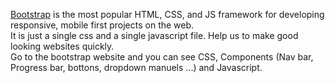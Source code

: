 
[Bootstrap] is the most popular HTML, CSS, and JS framework for developing responsive, mobile first projects on the web.  
It is just a single css and a single javascript file. Help us to make good looking websites quickly.  
Go to the bootstrap website and you can see CSS, Components (Nav bar, Progress bar, bottons, dropdown manuels ...) and Javascript.  



[Bootstrap]:http://getbootstrap.com
